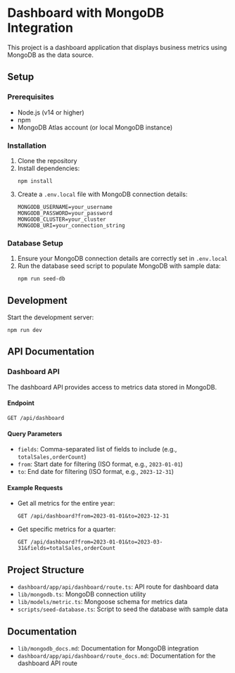 # Dashboard with MongoDB Integration

This project is a dashboard application that displays business metrics using MongoDB as the data source.

## Setup

### Prerequisites
- Node.js (v14 or higher)
- npm
- MongoDB Atlas account (or local MongoDB instance)

### Installation
1. Clone the repository
2. Install dependencies:
   ```
   npm install
   ```
3. Create a `.env.local` file with MongoDB connection details:
   ```
   MONGODB_USERNAME=your_username
   MONGODB_PASSWORD=your_password
   MONGODB_CLUSTER=your_cluster
   MONGODB_URI=your_connection_string
   ```

### Database Setup
1. Ensure your MongoDB connection details are correctly set in `.env.local`
2. Run the database seed script to populate MongoDB with sample data:
   ```
   npm run seed-db
   ```

## Development
Start the development server:
```
npm run dev
```

## API Documentation

### Dashboard API
The dashboard API provides access to metrics data stored in MongoDB.

#### Endpoint
```
GET /api/dashboard
```

#### Query Parameters
- `fields`: Comma-separated list of fields to include (e.g., `totalSales,orderCount`)
- `from`: Start date for filtering (ISO format, e.g., `2023-01-01`)
- `to`: End date for filtering (ISO format, e.g., `2023-12-31`)

#### Example Requests
- Get all metrics for the entire year:
  ```
  GET /api/dashboard?from=2023-01-01&to=2023-12-31
  ```
- Get specific metrics for a quarter:
  ```
  GET /api/dashboard?from=2023-01-01&to=2023-03-31&fields=totalSales,orderCount
  ```

## Project Structure
- `dashboard/app/api/dashboard/route.ts`: API route for dashboard data
- `lib/mongodb.ts`: MongoDB connection utility
- `lib/models/metric.ts`: Mongoose schema for metrics data
- `scripts/seed-database.ts`: Script to seed the database with sample data

## Documentation
- `lib/mongodb_docs.md`: Documentation for MongoDB integration
- `dashboard/app/api/dashboard/route_docs.md`: Documentation for the dashboard API route 